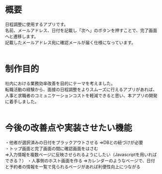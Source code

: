 # 概要
日程調整に使用するアプリです。  
名前、メールアドレス、日付を記載し「次へ」のボタンを押すことで、完了画面へと遷移します。  
記載したメールアドレス宛に確認メールが届く仕様になっています。   
<br>
# 制作目的
社内における業務効率改善を目的にテーマを考えました。  
転職活動の経験から、面接の日程調整をよりスムーズに行えるアプリがあれば、人事と求職者のコミュニケーションコストを軽減できると思い、本アプリの開発に着手しました。  
<br>
# 今後の改善点や実装させたい機能
・他者が選択済みの日付をプラックアウトさせる
⇒DBとの紐づけが必要  
・トップ画面と完了画面の間に確認画面をはさむ  
⇒入力情報を複数ページに反映させられるようにしたい（Javascriptを用いればできる？）
・人事側のホスト画面を作る
⇒カレンダーのようなページで、日付と予約者の情報を一覧で見られるページがあれば利便性向上につながる
